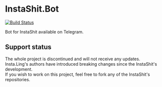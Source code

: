 # InstaShit.Bot

[![Build Status](https://travis-ci.org/konrad11901/InstaShit.Bot.svg?branch=master)](https://travis-ci.org/konrad11901/InstaShit.Bot)

Bot for InstaShit available on Telegram.

## Support status

The whole project is discontinued and will not receive any updates. Insta.Ling's authors have introduced breaking changes since the InstaShit's development.  
If you wish to work on this project, feel free to fork any of the InstaShit's repositories.
